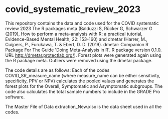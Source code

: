 # covid_systematic_review_2023
This repository contains the data and code used for the COVID systematic review 2023
The R packages meta  (Balduzzi S, Rücker G, Schwarzer G (2019), How to perform a meta-analysis with R: a practical tutorial, Evidence-Based Mental Health; 22: 153-160) and dmetar (Harrer, M., Cuijpers, P., Furukawa, T. & Ebert, D. D. (2019). dmetar: Companion R Package For The Guide 'Doing Meta-Analysis in R'. R package version 0.1.0. URL http://dmetar.protectlab.org/). Forest plots were generated again using the R package meta. Outliers were removed using the dmetar package. 

The code details are as follows:
Each of the codes COVID_SR_measure_name (where measure_name can be either sensitivity, specificity, PPV or NPV) calculates the pooled values and generates the forest plots for the Overall, Symptomatic and Asymptomatic subgroups. The code also calculates the total sample numbers to include in the GRADE Pro software.

The Master File of Data extraction_New.xlsx is the data sheet used in all the codes. 
